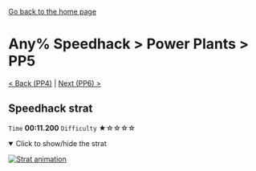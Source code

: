 [Go back to the home page](https://github.com/Doublevil/scbspeedrun)

# Any% Speedhack > Power Plants > PP5

[< Back (PP4)](https://github.com/Doublevil/scbspeedrun/blob/main/levels/any_sh/pp/PP4.md) | [Next (PP6) >](https://github.com/Doublevil/scbspeedrun/blob/main/levels/any_sh/pp/PP6.md)

## Speedhack strat

`Time` **00:11.200** `Difficulty` ★☆☆☆☆
<details open>
  <summary>Click to show/hide the strat</summary>

  [![Strat animation](https://github.com/Doublevil/scbspeedrun/blob/main/media/levels/pp/PP5_S_Strat.webp)](https://github.com/Doublevil/scbspeedrun/blob/main/media/levels/pp/PP5_S_Strat.mp4?raw=true)
</details>
